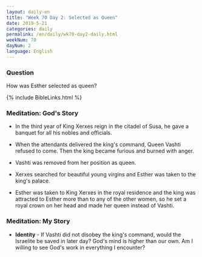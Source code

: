 ```yaml
---
layout: daily-en
title: "Week 70 Day 2: Selected as Queen"
date: 2019-5-21 
categories: daily
permalink: /en/daily/wk70-day2-daily.html
weekNum: 70
dayNum: 2
language: English
---
```


### Question     
How was Esther selected as queen?

{% include BibleLinks.html %} 

### Meditation: God's Story   
+ In the third year of King Xerxes reign in the citadel of Susa, he gave a banquet for all his nobles and officials. 

+ When the attendants delivered the king's command, Queen Vashti refused to come. Then the king became furious and burned with anger. 

+ Vashti was removed from her position as queen. 

+ Xerxes searched for beautiful young virgins and Esther was taken to the king's palace. 

+ Esther was taken to King Xerxes in the royal residence and the king was attracted to Esther more than to any of the other women, so he set a royal crown on her head and made her queen instead of Vashti. 

### Meditation: My Story   
+ **Identity** - If Vashti did not disobey the king's command, would the Israelite be saved in later day? God's mind is higher than our own. Am I willing to see God's work in everything I encounter? 
